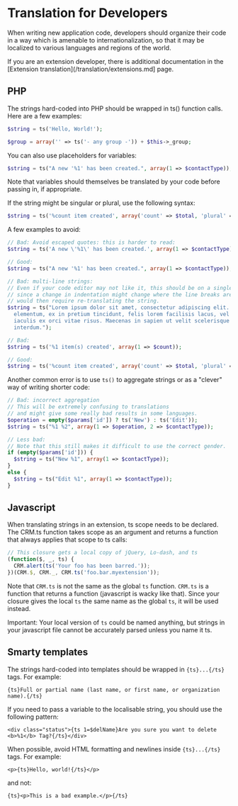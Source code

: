 # Translation for Developers

When writing new application code, developers should organize their code in a way which is amenable to internationalization, so that it may be localized to various languages and regions of the world.

If you are an extension developer, there is additional documentation in the [Extension translation](/translation/extensions.md] page.

## PHP

The strings hard-coded into PHP should be wrapped in ts() function calls. Here are a few examples:

```php
$string = ts('Hello, World!');

$group = array('' => ts('- any group -')) + $this->_group;
```

You can also use placeholders for variables:

```php
$string = ts("A new '%1' has been created.", array(1 => $contactType));
```

Note that variables should themselves be translated by your code before passing in, if appropriate.

If the string might be singular or plural, use the following syntax:

```php
$string = ts('%count item created', array('count' => $total, 'plural' => '%count items created'));
```

A few examples to avoid:

```php
// Bad: Avoid escaped quotes: this is harder to read:
$string = ts('A new \'%1\' has been created.', array(1 => $contactType));

// Good:
$string = ts("A new '%1' has been created.", array(1 => $contactType));

// Bad: multi-line strings:
// Even if your code editor may not like it, this should be on a single line
// since a change in indentation might change where the line breaks are, which
// would then require re-translating the string.
$string = ts("Lorem ipsum dolor sit amet, consectetur adipiscing elit. Proin 
  elementum, ex in pretium tincidunt, felis lorem facilisis lacus, vel 
  iaculis ex orci vitae risus. Maecenas in sapien ut velit scelerisque 
  interdum.");

// Bad:
$string = ts('%1 item(s) created', array(1 => $count));

// Good:
$string = ts('%count item created', array('count' => $total, 'plural' => '%count items created'));
```

Another common error is to use `ts()` to aggregate strings or as a "clever" way of writing shorter code:

```php
// Bad: incorrect aggregation
// This will be extremely confusing to translations
// and might give some really bad results in some languages.
$operation = empty($params['id']) ? ts('New') : ts('Edit'));
$string = ts("%1 %2", array(1 => $operation, 2 => $contactType));

// Less bad:
// Note that this still makes it difficult to use the correct gender.
if (empty($params['id'])) {
  $string = ts("New %1", array(1 => $contactType));
}
else {
  $string = ts("Edit %1", array(1 => $contactType));
}
```

## Javascript

When translating strings in an extension, ts scope needs to be declared. The CRM.ts function takes scope as an argument and returns a function that always applies that scope to ts calls:

```js
// This closure gets a local copy of jQuery, Lo-dash, and ts
(function($, _, ts) {
  CRM.alert(ts('Your foo has been barred.'));
})(CRM.$, CRM._, CRM.ts('foo.bar.myextension'));
```

Note that `CRM.ts` is not the same as the global `ts` function. `CRM.ts` is a function that returns a function (javascript is wacky like that). Since your closure gives the local `ts` the same name as the global `ts`, it will be used instead.

Important: Your local version of `ts` could be named anything, but strings in your javascript file cannot be accurately parsed unless you name it ts.

## Smarty templates

The strings hard-coded into templates should be wrapped in `{ts}...{/ts}` tags. For example:

```
{ts}Full or partial name (last name, or first name, or organization name).{/ts}
```

If you need to pass a variable to the localisable string, you should use the following pattern:

```
<div class="status">{ts 1=$delName}Are you sure you want to delete <b>%1</b> Tag?{/ts}</div>
```

When possible, avoid HTML formatting and newlines inside `{ts}...{/ts}` tags. For example:

```
<p>{ts}Hello, world!{/ts}</p>
```

and not:

```
{ts}<p>This is a bad example.</p>{/ts}
```
